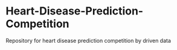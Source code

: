 # Heart-Disease-Prediction-Competition
Repository for heart disease prediction competition by driven data
